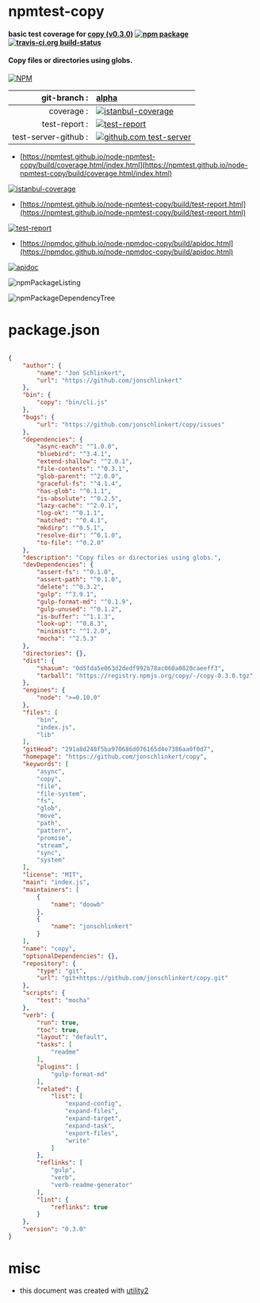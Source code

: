 # npmtest-copy

#### basic test coverage for  [copy (v0.3.0)](https://github.com/jonschlinkert/copy)  [![npm package](https://img.shields.io/npm/v/npmtest-copy.svg?style=flat-square)](https://www.npmjs.org/package/npmtest-copy) [![travis-ci.org build-status](https://api.travis-ci.org/npmtest/node-npmtest-copy.svg)](https://travis-ci.org/npmtest/node-npmtest-copy)

#### Copy files or directories using globs.

[![NPM](https://nodei.co/npm/copy.png?downloads=true&downloadRank=true&stars=true)](https://www.npmjs.com/package/copy)

| git-branch : | [alpha](https://github.com/npmtest/node-npmtest-copy/tree/alpha)|
|--:|:--|
| coverage : | [![istanbul-coverage](https://npmtest.github.io/node-npmtest-copy/build/coverage.badge.svg)](https://npmtest.github.io/node-npmtest-copy/build/coverage.html/index.html)|
| test-report : | [![test-report](https://npmtest.github.io/node-npmtest-copy/build/test-report.badge.svg)](https://npmtest.github.io/node-npmtest-copy/build/test-report.html)|
| test-server-github : | [![github.com test-server](https://npmtest.github.io/node-npmtest-copy/GitHub-Mark-32px.png)](https://npmtest.github.io/node-npmtest-copy/build/app/index.html) | | build-artifacts : | [![build-artifacts](https://npmtest.github.io/node-npmtest-copy/glyphicons_144_folder_open.png)](https://github.com/npmtest/node-npmtest-copy/tree/gh-pages/build)|

- [https://npmtest.github.io/node-npmtest-copy/build/coverage.html/index.html](https://npmtest.github.io/node-npmtest-copy/build/coverage.html/index.html)

[![istanbul-coverage](https://npmtest.github.io/node-npmtest-copy/build/screenCapture.buildCi.browser.%252Ftmp%252Fbuild%252Fcoverage.lib.html.png)](https://npmtest.github.io/node-npmtest-copy/build/coverage.html/index.html)

- [https://npmtest.github.io/node-npmtest-copy/build/test-report.html](https://npmtest.github.io/node-npmtest-copy/build/test-report.html)

[![test-report](https://npmtest.github.io/node-npmtest-copy/build/screenCapture.buildCi.browser.%252Ftmp%252Fbuild%252Ftest-report.html.png)](https://npmtest.github.io/node-npmtest-copy/build/test-report.html)

- [https://npmdoc.github.io/node-npmdoc-copy/build/apidoc.html](https://npmdoc.github.io/node-npmdoc-copy/build/apidoc.html)

[![apidoc](https://npmdoc.github.io/node-npmdoc-copy/build/screenCapture.buildCi.browser.%252Ftmp%252Fbuild%252Fapidoc.html.png)](https://npmdoc.github.io/node-npmdoc-copy/build/apidoc.html)

![npmPackageListing](https://npmtest.github.io/node-npmtest-copy/build/screenCapture.npmPackageListing.svg)

![npmPackageDependencyTree](https://npmtest.github.io/node-npmtest-copy/build/screenCapture.npmPackageDependencyTree.svg)



# package.json

```json

{
    "author": {
        "name": "Jon Schlinkert",
        "url": "https://github.com/jonschlinkert"
    },
    "bin": {
        "copy": "bin/cli.js"
    },
    "bugs": {
        "url": "https://github.com/jonschlinkert/copy/issues"
    },
    "dependencies": {
        "async-each": "^1.0.0",
        "bluebird": "^3.4.1",
        "extend-shallow": "^2.0.1",
        "file-contents": "^0.3.1",
        "glob-parent": "^2.0.0",
        "graceful-fs": "^4.1.4",
        "has-glob": "^0.1.1",
        "is-absolute": "^0.2.5",
        "lazy-cache": "^2.0.1",
        "log-ok": "^0.1.1",
        "matched": "^0.4.1",
        "mkdirp": "^0.5.1",
        "resolve-dir": "^0.1.0",
        "to-file": "^0.2.0"
    },
    "description": "Copy files or directories using globs.",
    "devDependencies": {
        "assert-fs": "^0.1.0",
        "assert-path": "^0.1.0",
        "delete": "^0.3.2",
        "gulp": "^3.9.1",
        "gulp-format-md": "^0.1.9",
        "gulp-unused": "^0.1.2",
        "is-buffer": "^1.1.3",
        "look-up": "^0.8.3",
        "minimist": "^1.2.0",
        "mocha": "^2.5.3"
    },
    "directories": {},
    "dist": {
        "shasum": "0d5fda5e063d2dedf992b78ac060a0820caeeff3",
        "tarball": "https://registry.npmjs.org/copy/-/copy-0.3.0.tgz"
    },
    "engines": {
        "node": ">=0.10.0"
    },
    "files": [
        "bin",
        "index.js",
        "lib"
    ],
    "gitHead": "291a8d248f5ba970686d076165d4e7386aa0f0d7",
    "homepage": "https://github.com/jonschlinkert/copy",
    "keywords": [
        "async",
        "copy",
        "file",
        "file-system",
        "fs",
        "glob",
        "move",
        "path",
        "pattern",
        "promise",
        "stream",
        "sync",
        "system"
    ],
    "license": "MIT",
    "main": "index.js",
    "maintainers": [
        {
            "name": "doowb"
        },
        {
            "name": "jonschlinkert"
        }
    ],
    "name": "copy",
    "optionalDependencies": {},
    "repository": {
        "type": "git",
        "url": "git+https://github.com/jonschlinkert/copy.git"
    },
    "scripts": {
        "test": "mocha"
    },
    "verb": {
        "run": true,
        "toc": true,
        "layout": "default",
        "tasks": [
            "readme"
        ],
        "plugins": [
            "gulp-format-md"
        ],
        "related": {
            "list": [
                "expand-config",
                "expand-files",
                "expand-target",
                "expand-task",
                "export-files",
                "write"
            ]
        },
        "reflinks": [
            "gulp",
            "verb",
            "verb-readme-generator"
        ],
        "lint": {
            "reflinks": true
        }
    },
    "version": "0.3.0"
}
```



# misc
- this document was created with [utility2](https://github.com/kaizhu256/node-utility2)
